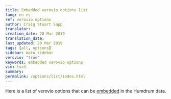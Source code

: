 ```yaml
---
title: Embedded verovio options list
lang: en es
ref: verovio options
author: Craig Stuart Sapp
translator: 
creation_date: 20 Mar 2019
translation_date: 
last_updated: 20 Mar 2019
tags: [all, options]
sidebar: main_sidebar
verovio: "true"
keywords: embedded verovio options
vim: ts=3
summary: 
permalink: /options/list/index.html
---
```


Here is a list of verovio options that can be [embedded](/options) in the
Humdrum data.

<div id="list"></div>


<script>

var OPTIONS = {% include_relative verovio-options.json %}["OPTION"];

document.addEventListener("DOMContentLoaded", function() {
	var element = document.querySelector("#list");
	if (!element) {
		return;
	}
	var table = createOptionTable(OPTIONS);
	element.innerHTML = table;
});


//////////////////////////////
//
// createOptionTable --
//

function createOptionTable(options) {
console.log("OPTIONS", options);
	var output = "";
	output += "<table>";

	output += "<tr>";
	output += "<th>option name</th>";
	output += "<th>type</th>";
	output += "<th>VHV default</th>";
	output += "<th>verovio default</th>";
	output += "<th>min</th>";
	output += "<th>max</th>";
	output += "<th>description</th>";
	output += "</tr>";
	var t;
	var name;

	for (var i=0; i<options.length; i++) {
		if ((typeof options[i].CLI_ONLY !== 'undefined') && options[i].CLI_ONLY.match(/true/)) {
			continue;
		}
		if (typeof options[i].NAME === 'undefined') {
			continue;
		}
	
		output += "<tr>";

		output += "<td><span style='white-space:pre;'>";
		output += options[i].NAME;
		output += "</span></td>";
		name = options[i].NAME;

		output += "<td style='text-align:center;'><span style='white-space:pre;'>";
		if (typeof options[i].ARG !== 'undefined') {
			t = options[i].ARG;
			if (t.match(/none/)) {
				t = "bool";
			}
			output += t;
		}
		output += "</span></td>";

		output += "<td style='text-align:center;'>";
		if (name === "noHeader") {
			output += "1";
		} else if (name === "adjustPageHeight") {
			output += "1";
		} else if (name === "barLineWidth") {
			output += "0.12";
		} else if (name === "breaks") {
			output += "auto";
		} else if (name === "leftMarginClef") {
			output += "1.50";
		} else if (name === "inputFormat") {
			output += "auto";
		} else if (name === "font") {
			output += "Leipzig";
		} else if (name === "humType") {
			output += "1";
		} else if (name === "noFooter") {
			output += "1";
		} else if (name === "scale") {
			output += "40";
		} else if (name === "spacingLinear") {
			output += "0.25";
		} else if (name === "spacingNonLinear") {
			output += "0.60";
		} else if (name === "staffLineWidth") {
			output += "0.12";
		}
		output += "</td>";

		output += "<td style='text-align:center;'>";
		if (typeof options[i].DEF !== 'undefined') {
			if (t === "bool") {
				output += "0";
			} else {
				output += options[i].DEF;
			}
		} else if (t === "bool") {
			output += "0";
		}
		output += "</td>";

		output += "<td style='text-align:center;'>";
		if (typeof options[i].MIN !== 'undefined') {
			if (t === "bool") {
				output += "0";
			} else {
				output += options[i].MIN;
			}
		} else if (t === "bool") {
			output += "0";
		}
		output += "</td>";
		
		output += "<td style='text-align:center;'>";
		if (typeof options[i].MAX !== 'undefined') {
			if (t === "bool") {
				output += "1";
			} else {
				output += options[i].MAX;
			}
		} else if (t === "bool") {
			output += "1";
		}
		output += "</td>";
		
		output += "<td>";
		if (typeof options[i].INFO !== 'undefined') {
			output += options[i].INFO;
		}
		output += "</td>";
		
		output += "<tr>";
	}

	return output;
}


</script>



